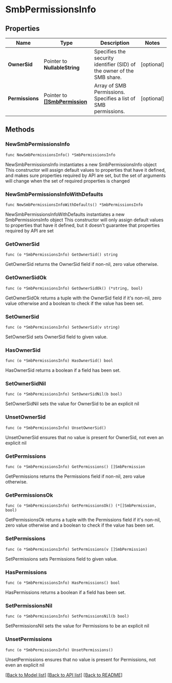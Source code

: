 # SmbPermissionsInfo

## Properties

Name | Type | Description | Notes
------------ | ------------- | ------------- | -------------
**OwnerSid** | Pointer to **NullableString** | Specifies the security identifier (SID) of the owner of the SMB share. | [optional] 
**Permissions** | Pointer to [**[]SmbPermission**](SmbPermission.md) | Array of SMB Permissions. Specifies a list of SMB permissions. | [optional] 

## Methods

### NewSmbPermissionsInfo

`func NewSmbPermissionsInfo() *SmbPermissionsInfo`

NewSmbPermissionsInfo instantiates a new SmbPermissionsInfo object
This constructor will assign default values to properties that have it defined,
and makes sure properties required by API are set, but the set of arguments
will change when the set of required properties is changed

### NewSmbPermissionsInfoWithDefaults

`func NewSmbPermissionsInfoWithDefaults() *SmbPermissionsInfo`

NewSmbPermissionsInfoWithDefaults instantiates a new SmbPermissionsInfo object
This constructor will only assign default values to properties that have it defined,
but it doesn't guarantee that properties required by API are set

### GetOwnerSid

`func (o *SmbPermissionsInfo) GetOwnerSid() string`

GetOwnerSid returns the OwnerSid field if non-nil, zero value otherwise.

### GetOwnerSidOk

`func (o *SmbPermissionsInfo) GetOwnerSidOk() (*string, bool)`

GetOwnerSidOk returns a tuple with the OwnerSid field if it's non-nil, zero value otherwise
and a boolean to check if the value has been set.

### SetOwnerSid

`func (o *SmbPermissionsInfo) SetOwnerSid(v string)`

SetOwnerSid sets OwnerSid field to given value.

### HasOwnerSid

`func (o *SmbPermissionsInfo) HasOwnerSid() bool`

HasOwnerSid returns a boolean if a field has been set.

### SetOwnerSidNil

`func (o *SmbPermissionsInfo) SetOwnerSidNil(b bool)`

 SetOwnerSidNil sets the value for OwnerSid to be an explicit nil

### UnsetOwnerSid
`func (o *SmbPermissionsInfo) UnsetOwnerSid()`

UnsetOwnerSid ensures that no value is present for OwnerSid, not even an explicit nil
### GetPermissions

`func (o *SmbPermissionsInfo) GetPermissions() []SmbPermission`

GetPermissions returns the Permissions field if non-nil, zero value otherwise.

### GetPermissionsOk

`func (o *SmbPermissionsInfo) GetPermissionsOk() (*[]SmbPermission, bool)`

GetPermissionsOk returns a tuple with the Permissions field if it's non-nil, zero value otherwise
and a boolean to check if the value has been set.

### SetPermissions

`func (o *SmbPermissionsInfo) SetPermissions(v []SmbPermission)`

SetPermissions sets Permissions field to given value.

### HasPermissions

`func (o *SmbPermissionsInfo) HasPermissions() bool`

HasPermissions returns a boolean if a field has been set.

### SetPermissionsNil

`func (o *SmbPermissionsInfo) SetPermissionsNil(b bool)`

 SetPermissionsNil sets the value for Permissions to be an explicit nil

### UnsetPermissions
`func (o *SmbPermissionsInfo) UnsetPermissions()`

UnsetPermissions ensures that no value is present for Permissions, not even an explicit nil

[[Back to Model list]](../README.md#documentation-for-models) [[Back to API list]](../README.md#documentation-for-api-endpoints) [[Back to README]](../README.md)


